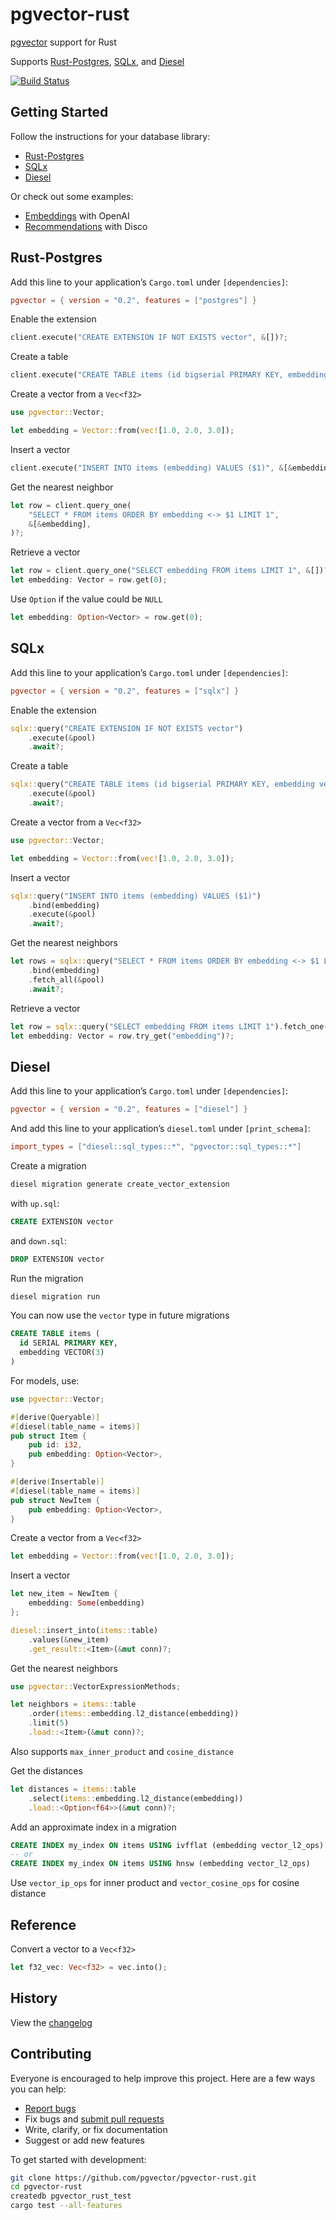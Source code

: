 # pgvector-rust

[pgvector](https://github.com/pgvector/pgvector) support for Rust

Supports [Rust-Postgres](https://github.com/sfackler/rust-postgres), [SQLx](https://github.com/launchbadge/sqlx), and [Diesel](https://github.com/diesel-rs/diesel)

[![Build Status](https://github.com/pgvector/pgvector-rust/workflows/build/badge.svg?branch=master)](https://github.com/pgvector/pgvector-rust/actions)

## Getting Started

Follow the instructions for your database library:

- [Rust-Postgres](#rust-postgres)
- [SQLx](#sqlx)
- [Diesel](#diesel)

Or check out some examples:

- [Embeddings](https://github.com/pgvector/pgvector-rust/blob/master/examples/openai/src/main.rs) with OpenAI
- [Recommendations](https://github.com/pgvector/pgvector-rust/blob/master/examples/disco/src/main.rs) with Disco

## Rust-Postgres

Add this line to your application’s `Cargo.toml` under `[dependencies]`:

```toml
pgvector = { version = "0.2", features = ["postgres"] }
```

Enable the extension

```rust
client.execute("CREATE EXTENSION IF NOT EXISTS vector", &[])?;
```

Create a table

```rust
client.execute("CREATE TABLE items (id bigserial PRIMARY KEY, embedding vector(3))", &[])?;
```

Create a vector from a `Vec<f32>`

```rust
use pgvector::Vector;

let embedding = Vector::from(vec![1.0, 2.0, 3.0]);
```

Insert a vector

```rust
client.execute("INSERT INTO items (embedding) VALUES ($1)", &[&embedding])?;
```

Get the nearest neighbor

```rust
let row = client.query_one(
    "SELECT * FROM items ORDER BY embedding <-> $1 LIMIT 1",
    &[&embedding],
)?;
```

Retrieve a vector

```rust
let row = client.query_one("SELECT embedding FROM items LIMIT 1", &[])?;
let embedding: Vector = row.get(0);
```

Use `Option` if the value could be `NULL`

```rust
let embedding: Option<Vector> = row.get(0);
```

## SQLx

Add this line to your application’s `Cargo.toml` under `[dependencies]`:

```toml
pgvector = { version = "0.2", features = ["sqlx"] }
```

Enable the extension

```rust
sqlx::query("CREATE EXTENSION IF NOT EXISTS vector")
    .execute(&pool)
    .await?;
```

Create a table

```rust
sqlx::query("CREATE TABLE items (id bigserial PRIMARY KEY, embedding vector(3))")
    .execute(&pool)
    .await?;
```

Create a vector from a `Vec<f32>`

```rust
use pgvector::Vector;

let embedding = Vector::from(vec![1.0, 2.0, 3.0]);
```

Insert a vector

```rust
sqlx::query("INSERT INTO items (embedding) VALUES ($1)")
    .bind(embedding)
    .execute(&pool)
    .await?;
```

Get the nearest neighbors

```rust
let rows = sqlx::query("SELECT * FROM items ORDER BY embedding <-> $1 LIMIT 1")
    .bind(embedding)
    .fetch_all(&pool)
    .await?;
```

Retrieve a vector

```rust
let row = sqlx::query("SELECT embedding FROM items LIMIT 1").fetch_one(&pool).await?;
let embedding: Vector = row.try_get("embedding")?;
```

## Diesel

Add this line to your application’s `Cargo.toml` under `[dependencies]`:

```toml
pgvector = { version = "0.2", features = ["diesel"] }
```

And add this line to your application’s `diesel.toml` under `[print_schema]`:

```toml
import_types = ["diesel::sql_types::*", "pgvector::sql_types::*"]
```

Create a migration

```sh
diesel migration generate create_vector_extension
```

with `up.sql`:

```sql
CREATE EXTENSION vector
```

and `down.sql`:

```sql
DROP EXTENSION vector
```

Run the migration

```sql
diesel migration run
```

You can now use the `vector` type in future migrations

```sql
CREATE TABLE items (
  id SERIAL PRIMARY KEY,
  embedding VECTOR(3)
)
```

For models, use:

```rust
use pgvector::Vector;

#[derive(Queryable)]
#[diesel(table_name = items)]
pub struct Item {
    pub id: i32,
    pub embedding: Option<Vector>,
}

#[derive(Insertable)]
#[diesel(table_name = items)]
pub struct NewItem {
    pub embedding: Option<Vector>,
}
```

Create a vector from a `Vec<f32>`

```rust
let embedding = Vector::from(vec![1.0, 2.0, 3.0]);
```

Insert a vector

```rust
let new_item = NewItem {
    embedding: Some(embedding)
};

diesel::insert_into(items::table)
    .values(&new_item)
    .get_result::<Item>(&mut conn)?;
```

Get the nearest neighbors

```rust
use pgvector::VectorExpressionMethods;

let neighbors = items::table
    .order(items::embedding.l2_distance(embedding))
    .limit(5)
    .load::<Item>(&mut conn)?;
```

Also supports `max_inner_product` and `cosine_distance`

Get the distances

```rust
let distances = items::table
    .select(items::embedding.l2_distance(embedding))
    .load::<Option<f64>>(&mut conn)?;
```

Add an approximate index in a migration

```sql
CREATE INDEX my_index ON items USING ivfflat (embedding vector_l2_ops) WITH (lists = 100)
-- or
CREATE INDEX my_index ON items USING hnsw (embedding vector_l2_ops)
```

Use `vector_ip_ops` for inner product and `vector_cosine_ops` for cosine distance

## Reference

Convert a vector to a `Vec<f32>`

```rust
let f32_vec: Vec<f32> = vec.into();
```

## History

View the [changelog](https://github.com/pgvector/pgvector-rust/blob/master/CHANGELOG.md)

## Contributing

Everyone is encouraged to help improve this project. Here are a few ways you can help:

- [Report bugs](https://github.com/pgvector/pgvector-rust/issues)
- Fix bugs and [submit pull requests](https://github.com/pgvector/pgvector-rust/pulls)
- Write, clarify, or fix documentation
- Suggest or add new features

To get started with development:

```sh
git clone https://github.com/pgvector/pgvector-rust.git
cd pgvector-rust
createdb pgvector_rust_test
cargo test --all-features
```

